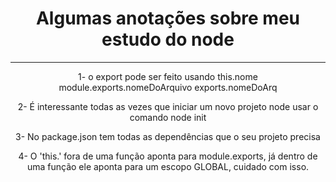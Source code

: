 <h1 align="center">
    Algumas anotações sobre meu estudo do node
</h1>
<hr>

<p align="center">
    1- o export pode ser feito usando this.nome module.exports.nomeDoArquivo exports.nomeDoArq
</p>

<p align="center">2- É interessante todas as vezes que iniciar um novo projeto node usar o comando node init</p>

<p align="center">3- No package.json tem todas as dependências que o seu projeto precisa</p>

<p align="center">4- O 'this.' fora de uma função aponta para module.exports, já dentro de uma função ele aponta
para um escopo GLOBAL, cuidado com isso.</p>